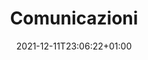 ---
title: "Comunicazioni"
date: 2021-12-11T23:06:22+01:00
description: ""
featured_image: 'images/Home.jpg'
draft: false
---